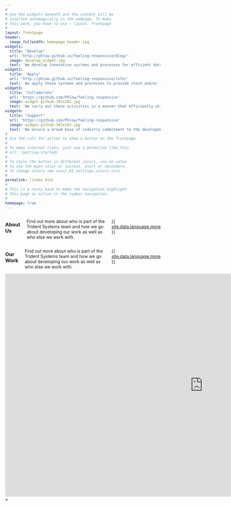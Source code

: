 ```yaml
---
#
# Use the widgets beneath and the content will be
# inserted automagically in the webpage. To make
# this work, you have to use › layout: frontpage
#
layout: frontpage
header:
  image_fullwidth: homepage_header.jpg
widget1:
  title: "Develop"
  url: 'http://phlow.github.io/feeling-responsive/blog/'
  image: develop_widget.jpg
  text: 'We develop innovative systems and processes for efficient data collection, promotion of data value and implementation into fisheries management systems.'
widget2:
  title: "Apply"
  url: 'http://phlow.github.io/feeling-responsive/info/'
  text: 'We apply these systems and processes to provide stock and/or fishery-specific research services that support timely and efficient fisheries management decision making.'
widget3:
  title: "Collaborate"
  url: 'https://github.com/Phlow/feeling-responsive'
  image: widget-github-303x182.jpg
  text: 'We carry out these activities in a manner that efficiently utilises industry resources, and supports industry involvement in fisheries management processes.'
widget4:
  title: "Support"
  url: 'https://github.com/Phlow/feeling-responsive'
  image: widget-github-303x182.jpg
  text: 'We ensure a broad base of industry commitment to the development of its systems and processes, and the utilisation of the results of applying these systems and processes.'
#
# Use the call for action to show a button on the frontpage
#
# To make internal links, just use a permalink like this
# url: /getting-started/
#
# To style the button in different colors, use no value
# to use the main color or success, alert or secondary.
# To change colors see sass/_01_settings_colors.scss
#
permalink: /index.html
#
# This is a nasty hack to make the navigation highlight
# this page as active in the topbar navigation
#
homepage: true
---
```


<div class="row">
  <div class="medium-6 medium-push-6 columns">
    <h3>About Us</h3>
    <p>Find out more about who is part of the Trident Systems team and how we go about developing our work as well as who else we work with.</p>
    <p><a class="button tiny radius" href="{{ site.url }}{{ site.baseurl }}/about-us/">{{ site.data.language.more }}</a></p>
  </div>
  <div class="medium-6 medium-pull-6 columns">
    <h3>Our Work</h3>
    <p>Find out more about who is part of the Trident Systems team and how we go about developing our work as well as who else we work with.</p>
    <p><a class="button tiny radius" href="{{ site.url }}{{ site.baseurl }}/about-us/">{{ site.data.language.more }}</a></p>
  </div>
</div>

<div id="videoModal" class="reveal-modal large" data-reveal="">
  <div class="flex-video widescreen vimeo" style="display: block;">
    <iframe width="1280" height="720" src="https://www.youtube.com/embed/3b5zCFSmVvU" frameborder="0" allowfullscreen></iframe>
  </div>
  <a class="close-reveal-modal">&#215;</a>
</div>
